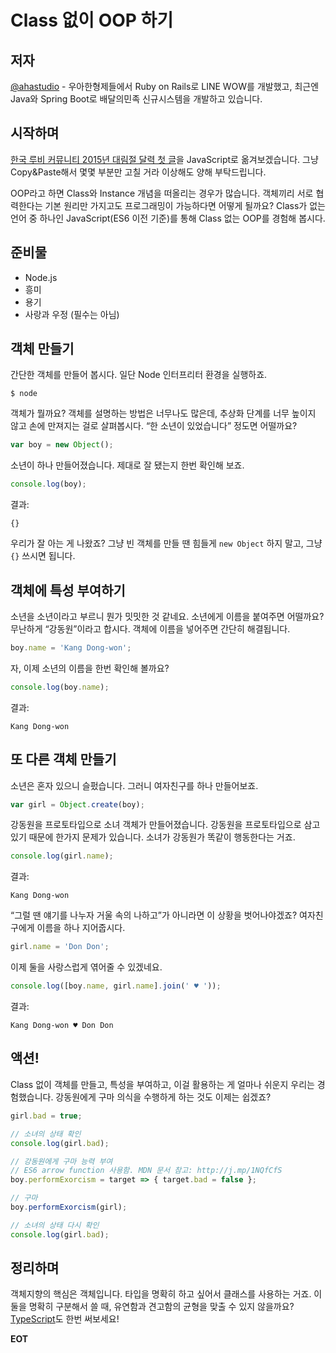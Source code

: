 # Class 없이 OOP 하기

## 저자
[@ahastudio](http://j.mp/1ea27KW) - 우아한형제들에서 Ruby on Rails로 LINE WOW를 개발했고, 최근엔 Java와 Spring Boot로 배달의민족 신규시스템을 개발하고 있습니다.

## 시작하며
[한국 루비 커뮤니티 2015년 대림절 달력 첫 글](http://j.mp/1QPHpTf)을 JavaScript로 옮겨보겠습니다. 그냥 Copy&Paste해서 몇몇 부분만 고칠 거라 이상해도 양해 부탁드립니다.

OOP라고 하면 Class와 Instance 개념을 떠올리는 경우가 많습니다. 객체끼리 서로 협력한다는 기본 원리만 가지고도 프로그래밍이 가능하다면 어떻게 될까요? Class가 없는 언어 중 하나인 JavaScript(ES6 이전 기준)를 통해 Class 없는 OOP를 경험해 봅시다.

## 준비물
- Node.js
- 흥미
- 용기
- 사랑과 우정 (필수는 아님)

## 객체 만들기
간단한 객체를 만들어 봅시다. 일단 Node 인터프리터 환경을 실행하죠.

```
$ node
```

객체가 뭘까요? 객체를 설명하는 방법은 너무나도 많은데, 추상화 단계를 너무 높이지 않고 손에 만져지는 걸로 살펴봅시다. “한 소년이 있었습니다” 정도면 어떨까요?

```javascript
var boy = new Object();
```

소년이 하나 만들어졌습니다. 제대로 잘 됐는지 한번 확인해 보죠.

```javascript
console.log(boy);
```

결과:
```
{}
```

우리가 잘 아는 게 나왔죠? 그냥 빈 객체를 만들 땐 힘들게 `new Object` 하지 말고, 그냥 `{}` 쓰시면 됩니다.

## 객체에 특성 부여하기
소년을 소년이라고 부르니 뭔가 밋밋한 것 같네요. 소년에게 이름을 붙여주면 어떨까요? 무난하게 “강동원”이라고 합시다. 객체에 이름을 넣어주면 간단히 해결됩니다.

```javascript
boy.name = 'Kang Dong-won';
```

자, 이제 소년의 이름을 한번 확인해 볼까요?

```javascript
console.log(boy.name);
```

결과:
```
Kang Dong-won
```

## 또 다른 객체 만들기
소년은 혼자 있으니 슬펐습니다. 그러니 여자친구를 하나 만들어보죠.

```javascript
var girl = Object.create(boy);
```

강동원을 프로토타입으로 소녀 객체가 만들어졌습니다. 강동원을 프로토타입으로 삼고 있기 때문에 한가지 문제가 있습니다. 소녀가 강동원가 똑같이 행동한다는 거죠.

```javascript
console.log(girl.name);
```

결과:
```
Kang Dong-won
```

“그럴 땐 얘기를 나누자 거울 속의 나하고”가 아니라면 이 상황을 벗어나야겠죠? 여자친구에게 이름을 하나 지어줍시다.

```javascript
girl.name = 'Don Don';
```

이제 둘을 사랑스럽게 엮어줄 수 있겠네요.

```javascript
console.log([boy.name, girl.name].join(' ♥ '));
```

결과:
```
Kang Dong-won ♥ Don Don
```

## 액션!
Class 없이 객체를 만들고, 특성을 부여하고, 이걸 활용하는 게 얼마나 쉬운지 우리는 경험했습니다. 강동원에게 구마 의식을 수행하게 하는 것도 이제는 쉽겠죠?

```javascript
girl.bad = true;

// 소녀의 상태 확인
console.log(girl.bad);

// 강동원에게 구마 능력 부여
// ES6 arrow function 사용함. MDN 문서 참고: http://j.mp/1NQfCfS
boy.performExorcism = target => { target.bad = false };

// 구마
boy.performExorcism(girl);

// 소녀의 상태 다시 확인
console.log(girl.bad);
```

## 정리하며
객체지향의 핵심은 객체입니다. 타입을 명확히 하고 싶어서 클래스를 사용하는 거죠. 이 둘을 명확히 구분해서 쓸 때, 유연함과 견고함의 균형을 맞출 수 있지 않을까요? [TypeScript](http://j.mp/VHCBT8)도 한번 써보세요!

**EOT**
